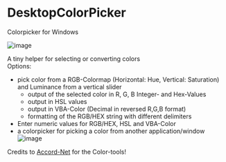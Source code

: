 # DesktopColorPicker
Colorpicker for Windows  

![image](https://github.com/user-attachments/assets/de70b564-0e24-497f-a134-024941bf8224)  

  
A tiny helper for selecting or converting colors  
Options:
- pick color from a RGB-Colormap (Horizontal: Hue, Vertical: Saturation) and Luminance from a vertical slider  
  - output of the selected color in R, G, B Integer- and Hex-Values
  - output in HSL values
  - output in VBA-Color (Decimal in reversed R,G,B format)
  - formatting of the RGB/HEX string with different delimiters
- Enter numeric values for RGB/HEX, HSL and VBA-Color
- a colorpicker for picking a color from another application/window  
![image](https://github.com/user-attachments/assets/a34a8100-00a2-4b45-9711-2aaf9a9f29fb)

Credits to [Accord-Net](https://github.com/accord-net/framework/tree/development) for the Color-tools!
